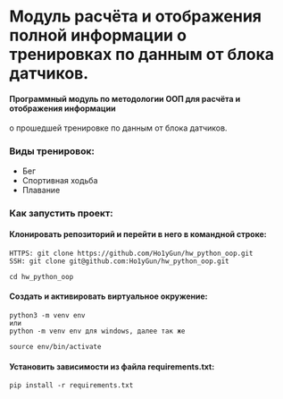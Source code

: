 # Модуль расчёта и отображения полной информации о тренировках по данным от блока датчиков.

#### Программный модуль по методологии ООП для расчёта и отображения информации
о прошедшей тренировке по данным от блока датчиков.

### Виды тренировок:
- Бег
- Спортивная ходьба
- Плавание

### Как запустить проект:

#### Клонировать репозиторий и перейти в него в командной строке:

```
HTTPS: git clone https://github.com/Ho1yGun/hw_python_oop.git
SSH: git clone git@github.com:Ho1yGun/hw_python_oop.git
```

```
cd hw_python_oop
```

#### Cоздать и активировать виртуальное окружение:

```
python3 -m venv env
или 
python -m venv env для windows, далее так же
```

```
source env/bin/activate
```

#### Установить зависимости из файла requirements.txt:

```
pip install -r requirements.txt
```

